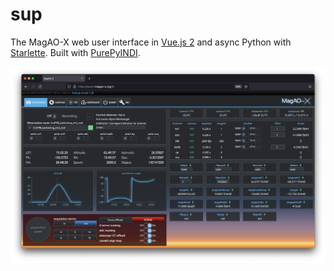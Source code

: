 # sup

The MagAO-X web user interface in [Vue.js 2](https://v2.vuejs.org/) and async Python with [Starlette](https://www.starlette.io/). Built with [PurePyINDI](https://github.com/magao-x/purepyindi).

![MagAO-X web UI in use](./doc/magao-x_web_ui_working.png)